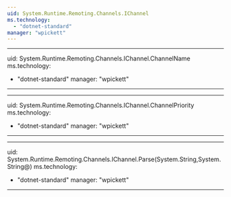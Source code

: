 ```yaml
---
uid: System.Runtime.Remoting.Channels.IChannel
ms.technology: 
  - "dotnet-standard"
manager: "wpickett"
---
```


---
uid: System.Runtime.Remoting.Channels.IChannel.ChannelName
ms.technology: 
  - "dotnet-standard"
manager: "wpickett"
---

---
uid: System.Runtime.Remoting.Channels.IChannel.ChannelPriority
ms.technology: 
  - "dotnet-standard"
manager: "wpickett"
---

---
uid: System.Runtime.Remoting.Channels.IChannel.Parse(System.String,System.String@)
ms.technology: 
  - "dotnet-standard"
manager: "wpickett"
---
